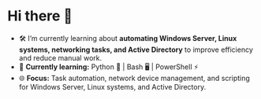 # Hi there 👋

- 🛠️ I’m currently learning about **automating Windows Server, Linux systems, networking tasks, and Active Directory** to improve efficiency and reduce manual work.
- 🚀 **Currently learning:** Python 🐍 | Bash 🖥️ | PowerShell ⚡
- 🌐 **Focus:** Task automation, network device management, and scripting for Windows Server, Linux systems, and Active Directory.


